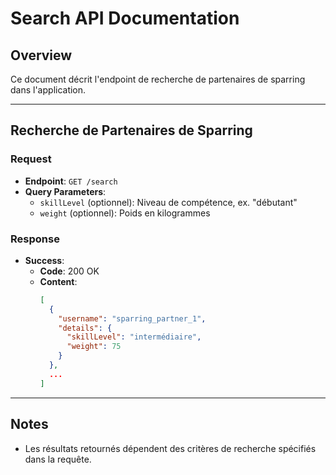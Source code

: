 # Search API Documentation

## Overview
Ce document décrit l'endpoint de recherche de partenaires de sparring dans l'application.

---

## Recherche de Partenaires de Sparring

### Request
- **Endpoint**: `GET /search`
- **Query Parameters**:
  - `skillLevel` (optionnel): Niveau de compétence, ex. "débutant"
  - `weight` (optionnel): Poids en kilogrammes

### Response
- **Success**:
    - **Code**: 200 OK
    - **Content**:
        ```json
        [
          {
            "username": "sparring_partner_1",
            "details": {
              "skillLevel": "intermédiaire",
              "weight": 75
            }
          },
          ...
        ]
        ```

---

## Notes
- Les résultats retournés dépendent des critères de recherche spécifiés dans la requête.
